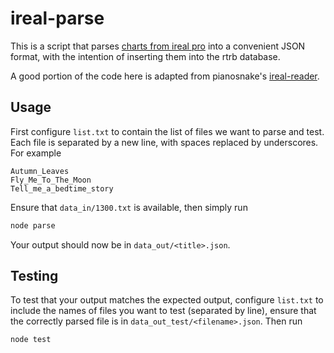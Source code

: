 # ireal-parse

This is a script that parses [charts from ireal pro](http://www.irealb.com/forums/) into a convenient JSON format, with the intention of inserting them into the rtrb database.

A good portion of the code here is adapted from pianosnake's [ireal-reader](https://www.npmjs.com/package/ireal-reader).

## Usage

First configure `list.txt` to contain the list of files we want to parse and test. Each file is separated by a new line, with spaces replaced by underscores. For example
```
Autumn_Leaves
Fly_Me_To_The_Moon
Tell_me_a_bedtime_story
```

Ensure that `data_in/1300.txt` is available, then simply run
```js
node parse
```

Your output should now be in `data_out/<title>.json`.

## Testing

To test that your output matches the expected output, configure `list.txt` to include the names of files you want to test (separated by line), ensure that the correctly parsed file is in `data_out_test/<filename>.json`. Then run
```js
node test
```
